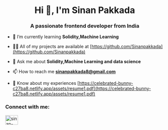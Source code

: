 <h1 align="center">Hi 👋, I'm Sinan Pakkada</h1>
<h3 align="center">A passionate frontend developer from India</h3>

- 🌱 I’m currently learning **Solidity,Machine Learning**

- 👨‍💻 All of my projects are available at [https://github.com/Sinanpakkada](https://github.com/Sinanpakkada)

- 💬 Ask me about **Solidity,Machine Learning and data science**

- 📫 How to reach me **sinanpakkada8@gmail.com**

- 📄 Know about my experiences [https://celebrated-bunny-c27ba8.netlify.app/assets/resume1.pdf](https://celebrated-bunny-c27ba8.netlify.app/assets/resume1.pdf)

<h3 align="left">Connect with me:</h3>
<p align="left">
<a href="https://linkedin.com/in/sinan-pakkada" target="blank"><img align="center" src="https://raw.githubusercontent.com/rahuldkjain/github-profile-readme-generator/master/src/images/icons/Social/linked-in-alt.svg" alt="sinan-pakkada" height="30" width="40" /></a>
</p>
